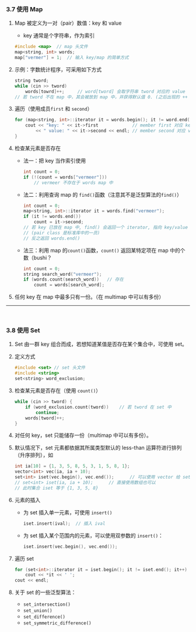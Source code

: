 ### 3.7 使用 Map

1. Map 被定义为一对（pair）数值：key 和 value

    - key 通常是个字符串，作为索引

    ```cpp
    #include <map> 	// map 头文件
    map<string, int> words;
    map["vermer"] = 1;	// 输入 key/map 的简单方式
    ```
    
2. 示例：字数统计程序，可采用如下方式

    ```cpp
    string tword;
    while (cin >> tword)
        words[towrd]++;		// word[tword] 会取字符串 tword 对应的 value
    // 若 tword 不在 map 中，其会被放到 map 中，并获得默认值 0. (之后出现的 ++ 使得其值递增 1)
    ```

3. 遍历（使用成员`first` 和 `second`）

    ```cpp
    for (map<string, int>::iterator it = words.begin(); it != word.end(); ++it) {
        cout << "key: " << it->first			 // member first 对应 key
            << " value: " << it->second << endl; // member second 对应 value
    }
    ```

4. 检查某元素是否存在

    - 法一：把 key 当作索引使用

        ```cpp
        int count = 0;
        if (!(count = words["vermeer"]))
            // vermeer 不存在于 words map 中
        ```

    - 法二：利用查询 map 的 `find()`函数（注意其不是泛型算法的`find()`）

        ```cpp
        int count = 0;
        map<string, int>::iterator it = words.find("vermeer");
        if (it != words.end())
            count = it->second;
        // 若 key 已放在 map 中, find() 会返回一个 iterator, 指向 key/value 形成的 pair
        // (pair class 是标准库中的一员)
        // 反之返回 words.end()
        ```

    - 法三：利用 map 的`count()`函数，`count()` 返回某特定项在 map 中的个数（bushi？

        ```cpp
        int count = 0;
        string search_word("vermeer");
        if (words.count(search_word))	// 存在
            count = words[search_word];
        ```

5. 任何 key 在 map 中最多只有一份。（在 multimap 中可以有多份）

---

<br/>

### 3.8 使用 Set

1. Set 由一群 key 组合而成，若想知道某值是否存在某个集合中，可使用 set。

2. 定义方式

    ```cpp
    #include <set> // set 头文件
    #include <string>
    set<string> word_exclusion;
    ```

3. 检查某元素是否存在（使用 `count()`）

    ```cpp
    while (cin >> tword) {
        if (word_exclusion.count(tword))	// 若 tword 在 set 中
            continue;
        words[tword]++;
    }
    ```

4. 对任何 key，set 只能储存一份（multimap 中可以有多份）。

5. 默认情况下，set 元素都依据其所属类型默认的 less-than 运算符进行排列（升序排列），如

    ```cpp
    int ia[10] = {1, 3, 5, 8, 5, 3, 1, 5, 8, 1};
    vector<int> vec(ia, ia + 10);
    set<int> iset(vec.begin(), vec.end());		// 可以使用 vector 给 set 赋值 (
    // set<int> iset(ia, ia + 10);		// 直接使用数组也可以
    // 此时集合 iset 等于 {1, 3, 5, 8}
    ```

6. 元素的插入

    - 为 set 插入单一元素，可使用 `insert()`

        ```cpp
        iset.insert(ival);	// 插入 ival
        ```

    - 为 set 插入某个范围内的元素，可以使用双参数的 `insert()`：

        ```cpp
        iset.insert(vec.begin(), vec.end());
        ```

7. 遍历 set

    ```cpp
    for (set<int>::iterator it = iset.begin(); it != iset.end(); it++)
        cout << *it << ' ';
    cout << endl;
    ```

8. 关于 set 的一些泛型算法：
    - `set_intersection()`
    - `set_union()`
    - `set_difference()`
    - `set_symmetric_difference()`













